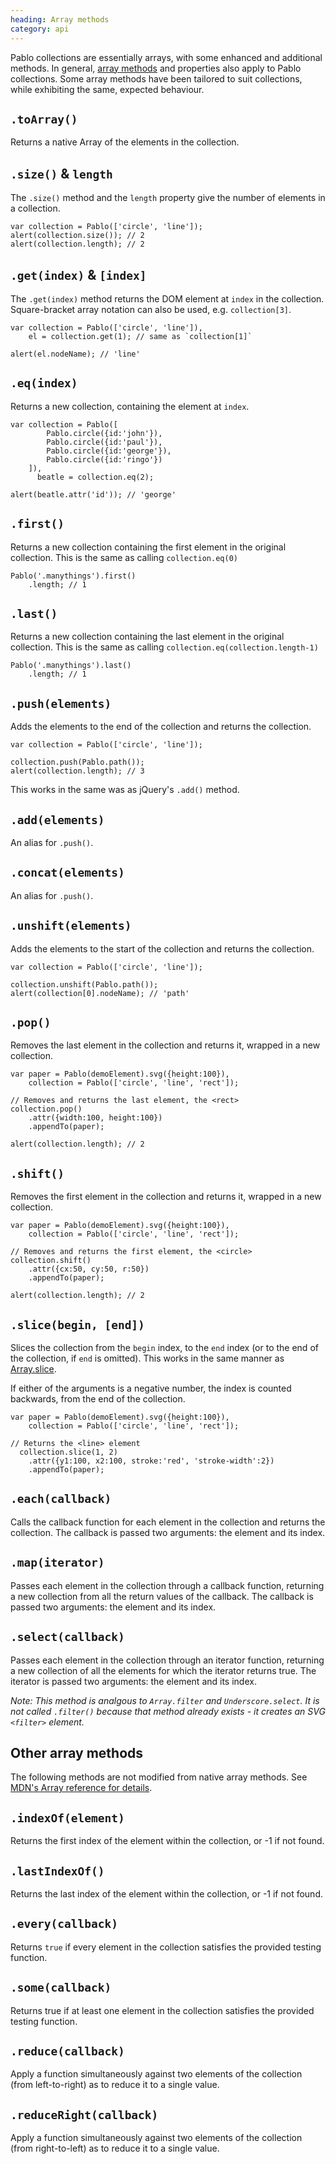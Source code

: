 ```yaml
--- 
heading: Array methods
category: api
---
```


Pablo collections are essentially arrays, with some enhanced and additional methods. In general, [array methods][array-methods] and properties also apply to Pablo collections. Some array methods have been tailored to suit collections, while exhibiting the same, expected behaviour.

[array-methods]: https://developer.mozilla.org/en-US/docs/JavaScript/Reference/Global_Objects/Array#Methods


`.toArray()`
------------

Returns a native Array of the elements in the collection.


`.size()` & `length`
--------------------

The `.size()` method and the `length` property give the number of elements in a collection.

    var collection = Pablo(['circle', 'line']);
    alert(collection.size()); // 2
    alert(collection.length); // 2


`.get(index)` & `[index]`
-------------------------

The `.get(index)` method returns the DOM element at `index` in the collection. Square-bracket array notation can also be used, e.g. `collection[3]`.

    var collection = Pablo(['circle', 'line']),
        el = collection.get(1); // same as `collection[1]`

    alert(el.nodeName); // 'line'


`.eq(index)`
------------

Returns a new collection, containing the element at `index`.

    var collection = Pablo([
            Pablo.circle({id:'john'}),
            Pablo.circle({id:'paul'}),
            Pablo.circle({id:'george'}),
            Pablo.circle({id:'ringo'})
        ]),
          beatle = collection.eq(2);

    alert(beatle.attr('id')); // 'george'

    
`.first()`
----------

Returns a new collection containing the first element in the original collection. This is the same as calling `collection.eq(0)`

    Pablo('.manythings').first()
        .length; // 1

    
`.last()`
----------

Returns a new collection containing the last element in the original collection. This is the same as calling `collection.eq(collection.length-1)`

    Pablo('.manythings').last()
        .length; // 1


`.push(elements)`
-----------------

Adds the elements to the end of the collection and returns the collection.

    var collection = Pablo(['circle', 'line']);

    collection.push(Pablo.path());
    alert(collection.length); // 3

This works in the same was as jQuery's `.add()` method.


`.add(elements)`
----------------

An alias for `.push()`.


`.concat(elements)`
----------------

An alias for `.push()`.


`.unshift(elements)`
--------------------

Adds the elements to the start of the collection and returns the collection.

    var collection = Pablo(['circle', 'line']);

    collection.unshift(Pablo.path());
    alert(collection[0].nodeName); // 'path'


`.pop()`
--------

Removes the last element in the collection and returns it, wrapped in a new collection.

    var paper = Pablo(demoElement).svg({height:100}),
        collection = Pablo(['circle', 'line', 'rect']);

    // Removes and returns the last element, the <rect>
    collection.pop()
        .attr({width:100, height:100})
        .appendTo(paper);

    alert(collection.length); // 2


`.shift()`
----------

Removes the first element in the collection and returns it, wrapped in a new collection.

    var paper = Pablo(demoElement).svg({height:100}),
        collection = Pablo(['circle', 'line', 'rect']);

    // Removes and returns the first element, the <circle>
    collection.shift()
        .attr({cx:50, cy:50, r:50})
        .appendTo(paper);

    alert(collection.length); // 2


`.slice(begin, [end])`
----------------------

Slices the collection from the `begin` index, to the `end` index (or to the end of the collection, if `end` is omitted). This works in the same manner as [Array.slice][array-slice].

If either of the arguments is a negative number, the index is counted backwards, from the end of the collection.

    var paper = Pablo(demoElement).svg({height:100}),
        collection = Pablo(['circle', 'line', 'rect']);

    // Returns the <line> element
      collection.slice(1, 2)
        .attr({y1:100, x2:100, stroke:'red', 'stroke-width':2})
        .appendTo(paper);

[array-slice]: https://developer.mozilla.org/en-US/docs/JavaScript/Reference/Global_Objects/Array/slice

    
`.each(callback)`
-----------------

Calls the callback function for each element in the collection and returns the collection. The callback is passed two arguments: the element and its index.


`.map(iterator)`
----------------

Passes each element in the collection through a callback function, returning a new collection from all the return values of the callback. The callback is passed two arguments: the element and its index.


`.select(callback)`
-------------------

Passes each element in the collection through an iterator function, returning a new collection of all the elements for which the iterator returns true. The iterator is passed two arguments: the element and its index.

_Note: This method is analgous to `Array.filter` and `Underscore.select`. It is not called `.filter()` because that method already exists - it creates an SVG `<filter>` element._


Other array methods
-------------------

The following methods are not modified from native array methods. See [MDN's Array reference for details][array-methods].


`.indexOf(element)`
-------------------

Returns the first index of the element within the collection, or -1 if not found.


`.lastIndexOf()`
----------------

Returns the last index of the element within the collection, or -1 if not found.


`.every(callback)`
------------------

Returns `true` if every element in the collection satisfies the provided testing function.


`.some(callback)`
-----------------

Returns true if at least one element in the collection satisfies the provided testing function.


`.reduce(callback)`
-------------------

Apply a function simultaneously against two elements of the collection (from left-to-right) as to reduce it to a single value.


`.reduceRight(callback)`
------------------------

Apply a function simultaneously against two elements of the collection (from right-to-left) as to reduce it to a single value.